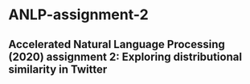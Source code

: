 # ANLP-assignment-2

## Accelerated Natural Language Processing (2020) assignment 2: Exploring distributional similarity in Twitter
